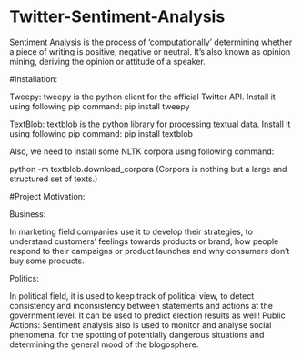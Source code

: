 # Twitter-Sentiment-Analysis
Sentiment Analysis is the process of ‘computationally’ determining whether a piece of writing is positive, negative or neutral. It’s also known as opinion mining, deriving the opinion or attitude of a speaker.

#Installation:

Tweepy: tweepy is the python client for the official Twitter API.
Install it using following pip command:
pip install tweepy

TextBlob: textblob is the python library for processing textual data.
Install it using following pip command:
pip install textblob

Also, we need to install some NLTK corpora using following command:

python -m textblob.download_corpora
(Corpora is nothing but a large and structured set of texts.)


#Project Motivation:

Business: 

In marketing field companies use it to develop their strategies, 
to understand customers’ feelings towards products or brand, 
how people respond to their campaigns or product launches and why 
consumers don’t buy some products.


Politics:

In political field, it is used to keep track of political view, 
to detect consistency and inconsistency between statements and actions at the government level.
It can be used to predict election results as well!
Public Actions: Sentiment analysis also is used to monitor and analyse social phenomena,
for the spotting of potentially dangerous situations and determining the general mood of the blogosphere.
